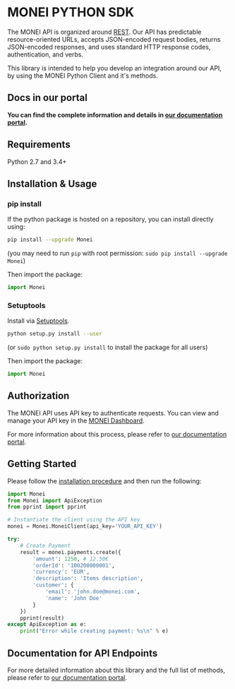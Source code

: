 # MONEI PYTHON SDK

The MONEI API is organized around [REST](https://en.wikipedia.org/wiki/Representational_State_Transfer). Our API has predictable resource-oriented URLs, accepts JSON-encoded request bodies, returns JSON-encoded responses, and uses standard HTTP response codes, authentication, and verbs.

This library is intended to help you develop an integration around our API, by using the MONEI Python Client and it's methods.

## Docs in our portal

**You can find the complete information and details in [our documentation portal](https://docs.monei.com/api/).**

## Requirements

Python 2.7 and 3.4+

## Installation & Usage

### pip install

If the python package is hosted on a repository, you can install directly using:

```sh
pip install --upgrade Monei
```
(you may need to run `pip` with root permission: `sudo pip install --upgrade Monei`)

Then import the package:
```python
import Monei
```

### Setuptools

Install via [Setuptools](http://pypi.python.org/pypi/setuptools).

```sh
python setup.py install --user
```
(or `sudo python setup.py install` to install the package for all users)

Then import the package:
```python
import Monei
```

## Authorization

The MONEI API uses API key to authenticate requests. You can view and manage your API key in the [MONEI Dashboard](https://dashboard.monei.com/settings/api).

For more information about this process, please refer to [our documentation portal](https://docs.monei.com/api/#section/Authentication).



## Getting Started

Please follow the [installation procedure](#installation--usage) and then run the following:

```python
import Monei
from Monei import ApiException
from pprint import pprint

# Instantiate the client using the API key
monei = Monei.MoneiClient(api_key='YOUR_API_KEY')

try:
    # Create Payment
    result = monei.payments.create({
        'amount': 1250, # 12.50€
        'orderId': '100200000001',
        'currency': 'EUR',
        'description': 'Items description',
        'customer': {
            'email': 'john.doe@monei.com',
            'name': 'John Doe'
        }
    })
    pprint(result)
except ApiException as e:
    print("Error while creating payment: %s\n" % e)

```

## Documentation for API Endpoints

For more detailed information about this library and the full list of methods, please refer to [our documentation portal](https://docs.monei.com/api/).
